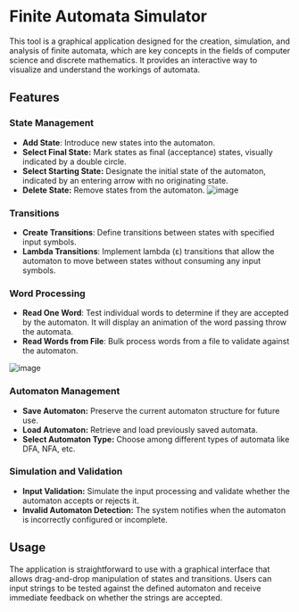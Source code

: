 # Finite Automata Simulator
This tool is a graphical application designed for the creation, simulation, and analysis of finite automata, which are key concepts in the fields of computer science and discrete mathematics. It provides an interactive way to visualize and understand the workings of automata.

## Features
### State Management
- **Add State**: Introduce new states into the automaton.
- **Select Final State:** Mark states as final (acceptance) states, visually indicated by a double circle.
- **Select Starting State:** Designate the initial state of the automaton, indicated by an entering arrow with no originating state.
- **Delete State:** Remove states from the automaton.
![image](https://github.com/AngAnda/Interface-of-Finite-Automaton/assets/61116472/c0b9e39b-3218-4a69-aea1-963e9657d165)


### Transitions
- **Create Transitions**: Define transitions between states with specified input symbols.
- **Lambda Transitions**: Implement lambda (ε) transitions that allow the automaton to move between states without consuming any input symbols.

### Word Processing
- **Read One Word**: Test individual words to determine if they are accepted by the automaton. It will display an animation of the word passing throw the automata.
- **Read Words from File**: Bulk process words from a file to validate against the automaton.

![image](https://github.com/AngAnda/Interface-of-Finite-Automaton/assets/61116472/2193e845-610e-48e6-a4f3-bdb502315b1a)

### Automaton Management
- **Save Automaton:** Preserve the current automaton structure for future use.
- **Load Automaton:** Retrieve and load previously saved automata.
- **Select Automaton Type:** Choose among different types of automata like DFA, NFA, etc.

### Simulation and Validation
- **Input Validation:** Simulate the input processing and validate whether the automaton accepts or rejects it.
- **Invalid Automaton Detection:** The system notifies when the automaton is incorrectly configured or incomplete.

## Usage
The application is straightforward to use with a graphical interface that allows drag-and-drop manipulation of states and transitions. Users can input strings to be tested against the defined automaton and receive immediate feedback on whether the strings are accepted.

